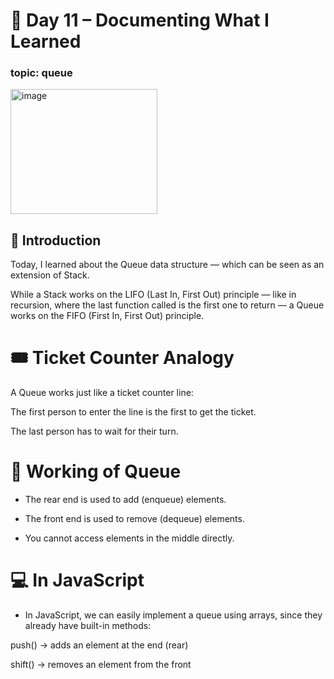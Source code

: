 # 📘 Day 11 – Documenting What I Learned
### topic: queue

<img width="235" height="200" alt="image" src="https://github.com/user-attachments/assets/268030fb-8060-405b-b6d6-57f47d79170d" />


## 🧩 Introduction
Today, I learned about the Queue data structure — which can be seen as an extension of Stack.

While a Stack works on the LIFO (Last In, First Out) principle — like in recursion, where the last function called is the first one to return —
a Queue works on the FIFO (First In, First Out) principle.

# 🎟️ Ticket Counter Analogy

A Queue works just like a ticket counter line:

The first person to enter the line is the first to get the ticket.

The last person has to wait for their turn.

# 🔁 Working of Queue

- The rear end is used to add (enqueue) elements.

- The front end is used to remove (dequeue) elements.

- You cannot access elements in the middle directly.

# 💻 In JavaScript

- In JavaScript, we can easily implement a queue using arrays, since they already have built-in methods:

push() → adds an element at the end (rear)

shift() → removes an element from the front
